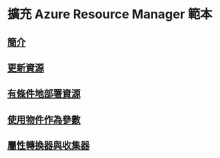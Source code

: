 # 擴充 Azure Resource Manager 範本
## [簡介](./index.md)
## [更新資源](./update-resource.md)
## [有條件地部署資源](./conditional-deploy.md)
## [使用物件作為參數](./objects-as-parameters.md)
## [屬性轉換器與收集器](./collector.md)
